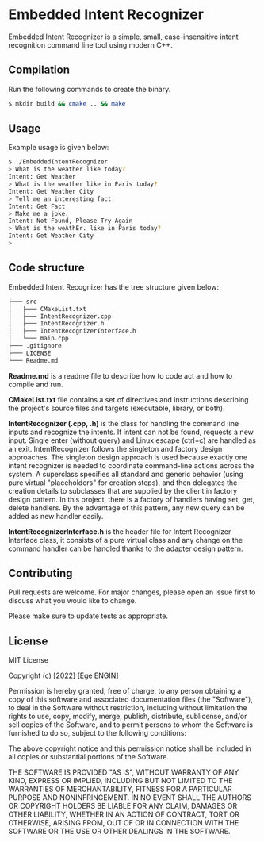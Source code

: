 # Embedded Intent Recognizer

Embedded Intent Recognizer is a simple, small, case-insensitive intent recognition command line tool using modern C++. 

## Compilation

Run the following commands to create the binary. 

```bash
$ mkdir build && cmake .. && make
```

## Usage

Example usage is given below:

```bash
$ ./EmbeddedIntentRecognizer
> What is the weather like today?
Intent: Get Weather
> What is the weather like in Paris today?
Intent: Get Weather City
> Tell me an interesting fact.
Intent: Get Fact
> Make me a joke.
Intent: Not Found, Please Try Again
> What is the weAthEr. like in Paris today?
Intent: Get Weather City
>
```
## Code structure

Embedded Intent Recognizer has the tree structure given below:

```bash
├─── src
│   ├─── CMakeList.txt
│   ├─── IntentRecognizer.cpp
│   ├─── IntentRecognizer.h
│   ├─── IntentRecognizerInterface.h
│   └─── main.cpp
├─── .gitignore
├─── LICENSE
└─── Readme.md
```

**Readme.md** is a readme file to describe how to code act and how to compile and run.

**CMakeList.txt** file contains a set of directives and instructions describing the project's source
files and targets (executable, library, or both).

**IntentRecognizer (.cpp, .h)** is the class for handling the command line inputs and recognize the intents. If intent 
can not be found, requests a new input. Single enter (without query) and Linux escape (ctrl+c) are handled
as an exit. IntentRecognizer follows the singleton and factory design approaches. The singleton design
approach is used because exactly one intent recognizer is needed to coordinate command-line
actions across the system. A superclass specifies all standard and generic behavior (using pure virtual
"placeholders" for creation steps), and then delegates the creation details to subclasses that are supplied by the 
client in factory design pattern. In this project, there is a factory of handlers having set, get, delete handlers. 
By the advantage of this pattern, any new query can be added as new handler easily.

**IntentRecognizerInterface.h** is the header file for Intent Recognizer Interface class, it consists of a pure
virtual class and any change on the command handler can be handled thanks to the adapter design pattern.

## Contributing

Pull requests are welcome. For major changes, please open an issue first to discuss what you would like to change.

Please make sure to update tests as appropriate.

## License

MIT License

Copyright (c) [2022] [Ege ENGIN]

Permission is hereby granted, free of charge, to any person obtaining a copy
of this software and associated documentation files (the "Software"), to deal
in the Software without restriction, including without limitation the rights
to use, copy, modify, merge, publish, distribute, sublicense, and/or sell
copies of the Software, and to permit persons to whom the Software is
furnished to do so, subject to the following conditions:

The above copyright notice and this permission notice shall be included in all
copies or substantial portions of the Software.

THE SOFTWARE IS PROVIDED "AS IS", WITHOUT WARRANTY OF ANY KIND, EXPRESS OR
IMPLIED, INCLUDING BUT NOT LIMITED TO THE WARRANTIES OF MERCHANTABILITY,
FITNESS FOR A PARTICULAR PURPOSE AND NONINFRINGEMENT. IN NO EVENT SHALL THE
AUTHORS OR COPYRIGHT HOLDERS BE LIABLE FOR ANY CLAIM, DAMAGES OR OTHER
LIABILITY, WHETHER IN AN ACTION OF CONTRACT, TORT OR OTHERWISE, ARISING FROM,
OUT OF OR IN CONNECTION WITH THE SOFTWARE OR THE USE OR OTHER DEALINGS IN THE
SOFTWARE.